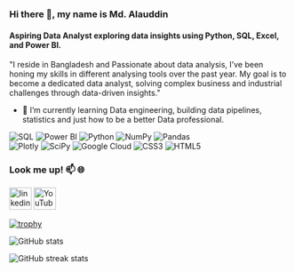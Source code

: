 ### Hi there 👋, my name is Md. Alauddin
#### Aspiring Data Analyst exploring data insights using Python, SQL, Excel, and Power BI.

"I reside in Bangladesh and Passionate about data analysis, I’ve been honing my skills in different analysing tools over the past year. My goal is to become a dedicated data analyst, solving complex business and industrial challenges through data-driven insights."

- 🌱 I’m currently learning  Data engineering, building data pipelines, statistics and just how to be a better Data professional.

![SQL](https://img.shields.io/badge/SQL-Expert-blue?logo=sqlite&logoColor=white&style=for-the-badge) ![Power BI](https://img.shields.io/badge/Power%20BI-Expert-F2C811?logo=power-bi&logoColor=white&style=for-the-badge) ![Python](https://img.shields.io/badge/python-Expert-3670A0?style=for-the-badge&logo=python&logoColor=ffdd54) ![NumPy](https://img.shields.io/badge/numpy-Expert-%23013243.svg?style=for-the-badge&logo=numpy&logoColor=white) ![Pandas](https://img.shields.io/badge/pandas-Expert-%23150458.svg?style=for-the-badge&logo=pandas&logoColor=white)  
![Plotly](https://img.shields.io/badge/Plotly-Expert-%233F4F75.svg?style=for-the-badge&logo=plotly&logoColor=white) ![SciPy](https://img.shields.io/badge/SciPy-Expert-%230C55A5.svg?style=for-the-badge&logo=scipy&logoColor=%white) ![Google Cloud](https://img.shields.io/badge/Google%20Cloud-%234285F4.svg?style=for-the-badge&logo=google-cloud&logoColor=white) ![CSS3](https://img.shields.io/badge/css3-%231572B6.svg?style=for-the-badge&logo=css3&logoColor=white) ![HTML5](https://img.shields.io/badge/html5-%23E34F26.svg?style=for-the-badge&logo=html5&logoColor=white)


### Look me up! 📫 🌐

[<img src='https://cdn.jsdelivr.net/npm/simple-icons@3.0.1/icons/linkedin.svg' alt='linkedin' height='40'>](https://www.linkedin.com/in/databyalauddin/) [<img src='https://cdn.jsdelivr.net/npm/simple-icons@3.0.1/icons/youtube.svg' alt='YouTube' height='40'>](https://https://www.youtube.com/@Alauddin-f2f)  

[![trophy](https://github-profile-trophy.vercel.app/?username=TalhaYamin364)](https://github.com/ryo-ma/github-profile-trophy)

![GitHub stats](https://github-readme-stats.vercel.app/api?username=TalhaYamin364&show_icons=true&theme=dark)  

![GitHub streak stats](https://streak-stats.demolab.com/?user=TalhaYamin364&theme=dark)

